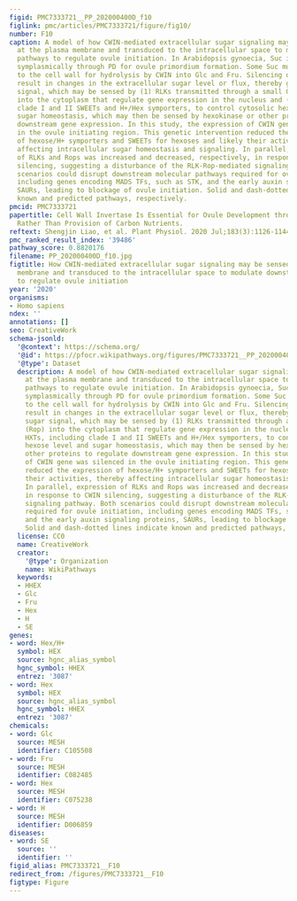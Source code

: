 ```yaml
---
figid: PMC7333721__PP_202000400D_f10
figlink: pmc/articles/PMC7333721/figure/fig10/
number: F10
caption: A model of how CWIN-mediated extracellular sugar signaling may be sensed
  at the plasma membrane and transduced to the intracellular space to modulate downstream
  pathways to regulate ovule initiation. In Arabidopsis gynoecia, Suc is unloaded
  symplasmically through PD for ovule primordium formation. Some Suc must have escaped
  to the cell wall for hydrolysis by CWIN into Glc and Fru. Silencing of CWIN would
  result in changes in the extracellular sugar level or flux, thereby generating sugar
  signal, which may be sensed by (1) RLKs transmitted through a small GTPase (Rop)
  into the cytoplasm that regulate gene expression in the nucleus and (2) HXTs, including
  clade I and II SWEETs and H+/Hex symporters, to control cytosolic hexose level and
  sugar homeostasis, which may then be sensed by hexokinase or other proteins to regulate
  downstream gene expression. In this study, the expression of CWIN gene was silenced
  in the ovule initiating region. This genetic intervention reduced the expression
  of hexose/H+ symporters and SWEETs for hexoses and likely their activities, thereby
  affecting intracellular sugar homeostasis and signaling. In parallel, expression
  of RLKs and Rops was increased and decreased, respectively, in response to CWIN
  silencing, suggesting a disturbance of the RLK-Rop-mediated signaling pathway. Both
  scenarios could disrupt downstream molecular pathways required for ovule initiation,
  including genes encoding MADS TFs, such as STK, and the early auxin signaling proteins,
  SAURs, leading to blockage of ovule initiation. Solid and dash-dotted lines indicate
  known and predicted pathways, respectively.
pmcid: PMC7333721
papertitle: Cell Wall Invertase Is Essential for Ovule Development through Sugar Signaling
  Rather Than Provision of Carbon Nutrients.
reftext: Shengjin Liao, et al. Plant Physiol. 2020 Jul;183(3):1126-1144.
pmc_ranked_result_index: '39486'
pathway_score: 0.8820176
filename: PP_202000400D_f10.jpg
figtitle: How CWIN-mediated extracellular sugar signaling may be sensed at the plasma
  membrane and transduced to the intracellular space to modulate downstream pathways
  to regulate ovule initiation
year: '2020'
organisms:
- Homo sapiens
ndex: ''
annotations: []
seo: CreativeWork
schema-jsonld:
  '@context': https://schema.org/
  '@id': https://pfocr.wikipathways.org/figures/PMC7333721__PP_202000400D_f10.html
  '@type': Dataset
  description: A model of how CWIN-mediated extracellular sugar signaling may be sensed
    at the plasma membrane and transduced to the intracellular space to modulate downstream
    pathways to regulate ovule initiation. In Arabidopsis gynoecia, Suc is unloaded
    symplasmically through PD for ovule primordium formation. Some Suc must have escaped
    to the cell wall for hydrolysis by CWIN into Glc and Fru. Silencing of CWIN would
    result in changes in the extracellular sugar level or flux, thereby generating
    sugar signal, which may be sensed by (1) RLKs transmitted through a small GTPase
    (Rop) into the cytoplasm that regulate gene expression in the nucleus and (2)
    HXTs, including clade I and II SWEETs and H+/Hex symporters, to control cytosolic
    hexose level and sugar homeostasis, which may then be sensed by hexokinase or
    other proteins to regulate downstream gene expression. In this study, the expression
    of CWIN gene was silenced in the ovule initiating region. This genetic intervention
    reduced the expression of hexose/H+ symporters and SWEETs for hexoses and likely
    their activities, thereby affecting intracellular sugar homeostasis and signaling.
    In parallel, expression of RLKs and Rops was increased and decreased, respectively,
    in response to CWIN silencing, suggesting a disturbance of the RLK-Rop-mediated
    signaling pathway. Both scenarios could disrupt downstream molecular pathways
    required for ovule initiation, including genes encoding MADS TFs, such as STK,
    and the early auxin signaling proteins, SAURs, leading to blockage of ovule initiation.
    Solid and dash-dotted lines indicate known and predicted pathways, respectively.
  license: CC0
  name: CreativeWork
  creator:
    '@type': Organization
    name: WikiPathways
  keywords:
  - HHEX
  - Glc
  - Fru
  - Hex
  - H
  - SE
genes:
- word: Hex/H+
  symbol: HEX
  source: hgnc_alias_symbol
  hgnc_symbol: HHEX
  entrez: '3087'
- word: Hex
  symbol: HEX
  source: hgnc_alias_symbol
  hgnc_symbol: HHEX
  entrez: '3087'
chemicals:
- word: Glc
  source: MESH
  identifier: C105508
- word: Fru
  source: MESH
  identifier: C082485
- word: Hex
  source: MESH
  identifier: C075238
- word: H
  source: MESH
  identifier: D006859
diseases:
- word: SE
  source: ''
  identifier: ''
figid_alias: PMC7333721__F10
redirect_from: /figures/PMC7333721__F10
figtype: Figure
---
```

